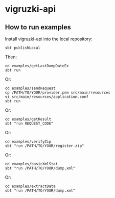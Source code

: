 # vigruzki-api

## How to run examples

Install vigruzki-api into the local repository:

    sbt publishLocal

Then:

    cd examples/getLastDumpDateEx
    sbt run

Or:

    cd examples/sendRequest
    cp /PATH/TO/YOUR/provider.pem src/main/resources
    vi src/main/resources/application.conf
    sbt run

Or:

    cd examples/getResult
    sbt "run REQUEST_CODE"

Or:

    cd examples/verifyZip
    sbt "run /PATH/TO/YOUR/register.zip"

Or:

    cd examples/basicXmlStat
    sbt "run /PATH/TO/YOUR/dump.xml"

Or:

    cd examples/extractData
    sbt "run /PATH/TO/YOUR/dump.xml"
